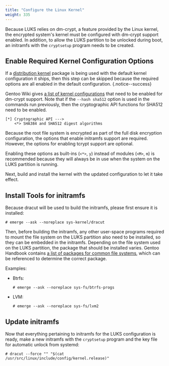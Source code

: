 ```yaml
---
title: "Configure the Linux Kernel"
weight: 335
---
```


Because LUKS relies on dm-crypt, a feature provided by the Linux kernel, the
encrypted system's kernel must be configured with dm-crypt support enabled.  In
addition, to allow the LUKS partition to be unlocked during boot, an initramfs
with the `cryptsetup` program needs to be created.

## Enable Required Kernel Configuration Options

If a [distribution kernel][dist-kernel] package is being used with the default
kernel configuration it ships, then this step can be skipped because the
required options are all enabled in the default configuration.
{.notice--success}

Gentoo Wiki gives [a list of kernel configurations][kernel-config] that need to
be enabled for dm-crypt support.  Note that if the `--hash sha512` option is
used in the commands run previously, then the cryptographic API functions for
SHA512 need to be enabled.

```
[*] Cryptographic API --->
    <*> SHA384 and SHA512 digest algorithms
```

Because the root file system is encrypted as part of the full disk encryption
configuration, the options that enable initramfs support are required.
However, the options for enabling tcrypt support are optional.

Enabling these options as built-ins (`<*>`, `y`) instead of modules (`<M>`,
`m`) is recommended because they will always be in use when the system on the
LUKS partition is running.

Next, build and install the kernel with the updated configuration to let it
take effect.

[kernel-config]: https://wiki.gentoo.org/wiki/Dm-crypt#Kernel_Configuration
[dist-kernel]: https://wiki.gentoo.org/wiki/Project:Distribution_Kernel

## Install Tools for initramfs

Because dracut will be used to build the initramfs, please first ensure it is
installed:

```console
# emerge --ask --noreplace sys-kernel/dracut
```

Then, before building the initramfs, any other user-space programs required to
mount the file system on the LUKS partition also need to be installed, so they
can be embedded in the initramfs.  Depending on the file system used on the
LUKS partition, the package that should be installed varies.  Gentoo Handbook
contains [a list of packages for common file systems][handbook-fs-tools], which
can be referenced to determine the correct package.

Examples:
- Btrfs:
  ```console
  # emerge --ask --noreplace sys-fs/btrfs-progs
  ```
- LVM:
  ```console
  # emerge --ask --noreplace sys-fs/lvm2
  ```

[handbook-fs-tools]: https://wiki.gentoo.org/wiki/Handbook:AMD64/Installation/Tools#Filesystem_tools

## Update initramfs

Now that everything pertaining to initramfs for the LUKS configuration is
ready, make a new initramfs with the `cryptsetup` program and the key file for
automatic unlock from systemd:

```console
# dracut --force "" "$(cat /usr/src/linux/include/config/kernel.release)"
```
